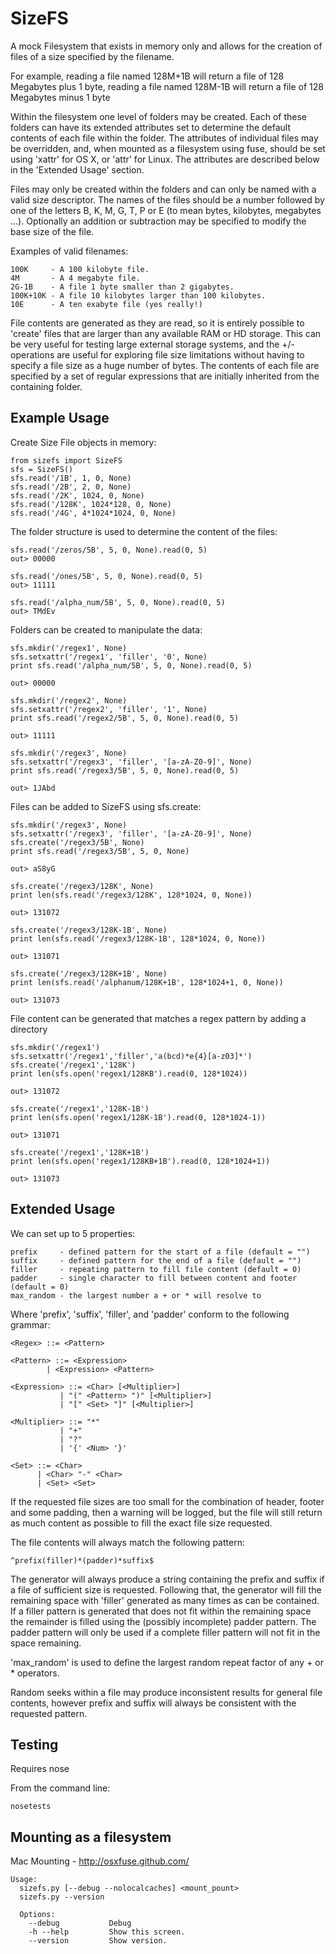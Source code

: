 SizeFS
======

A mock Filesystem that exists in memory only and allows for the creation of
files of a size specified by the filename. 

For example, reading a file named 128M+1B will return a file of 128 Megabytes
plus 1 byte, reading a file named 128M-1B will return a file of 128 Megabytes
minus 1 byte

Within the filesystem one level of folders may be created. Each of these folders
can have its extended attributes set to determine the default contents of each
file within the folder. The attributes of individual files may be overridden,
and, when mounted as a filesystem using fuse, should be set using 'xattr' for
OS X, or 'attr' for Linux. The attributes are described below in the 'Extended Usage'
section.

Files may only be created within the folders and can only be named with a valid
size descriptor. The names of the files should be a number followed by one of the
letters B, K, M, G, T, P or E (to mean bytes, kilobytes, megabytes ...). Optionally
an addition or subtraction may be specified to modify the base size of the file.

Examples of valid filenames:

    100K     - A 100 kilobyte file.
    4M       - A 4 megabyte file.
    2G-1B    - A file 1 byte smaller than 2 gigabytes.
    100K+10K - A file 10 kilobytes larger than 100 kilobytes.
    10E      - A ten exabyte file (yes really!)
    
File contents are generated as they are read, so it is entirely possible to 'create'
files that are larger than any available RAM or HD storage. This can be very useful
for testing large external storage systems, and the +/- operations are useful for
exploring file size limitations without having to specify a file size as a huge
number of bytes. The contents of each file are specified by a set of regular
expressions that are initially inherited from the containing folder.

Example Usage
--------------

Create Size File objects in memory:

    from sizefs import SizeFS
    sfs = SizeFS()
    sfs.read('/1B', 1, 0, None)
    sfs.read('/2B', 2, 0, None)
    sfs.read('/2K', 1024, 0, None)
    sfs.read('/128K', 1024*128, 0, None)
    sfs.read('/4G', 4*1024*1024, 0, None)

The folder structure is used to determine the content of the files:

    sfs.read('/zeros/5B', 5, 0, None).read(0, 5)
    out> 00000

    sfs.read('/ones/5B', 5, 0, None).read(0, 5)
    out> 11111

    sfs.read('/alpha_num/5B', 5, 0, None).read(0, 5)
    out> TMdEv

Folders can be created to manipulate the data:

    sfs.mkdir('/regex1', None)
    sfs.setxattr('/regex1', 'filler', '0', None)
    print sfs.read('/alpha_num/5B', 5, 0, None).read(0, 5)

    out> 00000

    sfs.mkdir('/regex2', None)
    sfs.setxattr('/regex2', 'filler', '1', None)
    print sfs.read('/regex2/5B', 5, 0, None).read(0, 5)

    out> 11111

    sfs.mkdir('/regex3', None)
    sfs.setxattr('/regex3', 'filler', '[a-zA-Z0-9]', None)
    print sfs.read('/regex3/5B', 5, 0, None).read(0, 5)

    out> 1JAbd

Files can be added to SizeFS using sfs.create:

    sfs.mkdir('/regex3', None)
    sfs.setxattr('/regex3', 'filler', '[a-zA-Z0-9]', None)
    sfs.create('/regex3/5B', None)
    print sfs.read('/regex3/5B', 5, 0, None)

    out> aS8yG

    sfs.create('/regex3/128K', None)
    print len(sfs.read('/regex3/128K', 128*1024, 0, None))

    out> 131072

    sfs.create('/regex3/128K-1B', None)
    print len(sfs.read('/regex3/128K-1B', 128*1024, 0, None))

    out> 131071

    sfs.create('/regex3/128K+1B', None)
    print len(sfs.read('/alphanum/128K+1B', 128*1024+1, 0, None))

    out> 131073

File content can be generated that matches a regex pattern by adding a directory

    sfs.mkdir('/regex1')
    sfs.setxattr('/regex1','filler','a(bcd)*e{4}[a-z03]*')
    sfs.create('/regex1','128K')
    print len(sfs.open('regex1/128KB').read(0, 128*1024))

    out> 131072

    sfs.create('/regex1','128K-1B')
    print len(sfs.open('regex1/128K-1B').read(0, 128*1024-1))

    out> 131071

    sfs.create('/regex1','128K+1B')
    print len(sfs.open('regex1/128KB+1B').read(0, 128*1024+1))

    out> 131073


Extended Usage
--------------

We can set up to 5 properties:

    prefix     - defined pattern for the start of a file (default = "")
    suffix     - defined pattern for the end of a file (default = "")
    filler     - repeating pattern to fill file content (default = 0)
    padder     - single character to fill between content and footer (default = 0)
    max_random - the largest number a + or * will resolve to 

Where 'prefix', 'suffix', 'filler', and 'padder' conform to the following
grammar:

    <Regex> ::= <Pattern>

    <Pattern> ::= <Expression>
            | <Expression> <Pattern>

    <Expression> ::= <Char> [<Multiplier>]
               | "(" <Pattern> ")" [<Multiplier>]
               | "[" <Set> "]" [<Multiplier>]

    <Multiplier> ::= "*"
               | "+"
               | "?"
               | '{' <Num> '}'

    <Set> ::= <Char>
          | <Char> "-" <Char>
          | <Set> <Set>

If the requested file sizes are too small for the combination of header, footer
and some padding, then a warning will be logged, but the file will still
return as much content as possible to fill the exact file size requested.

The file contents will always match the following pattern:

    ^prefix(filler)*(padder)*suffix$

The generator will always produce a string containing the prefix and suffix if a
file of sufficient size is requested. Following that, the generator will fill
the remaining space with 'filler' generated as many times as can be contained.
If a filler pattern is generated that does not fit within the remaining space
the remainder is filled using the (possibly incomplete) padder pattern. The
padder pattern will only be used if a complete filler pattern will not fit in
the space remaining.

'max_random' is used to define the largest random repeat factor of any + or *
operators.

Random seeks within a file may produce inconsistent results for general file
contents, however prefix and suffix will always be consistent with the requested
pattern.

Testing
------------------------

Requires nose

From the command line:

    nosetests

Mounting as a filesystem
------------------------

Mac Mounting - http://osxfuse.github.com/

    Usage:
      sizefs.py [--debug --nolocalcaches] <mount_pount>
      sizefs.py --version
 
      Options:
        --debug           Debug
        -h --help         Show this screen.
        --version         Show version.



